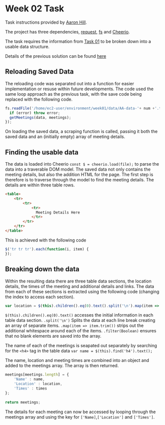 # Week 02 Task
Task instructions provided by [Aaron Hill](https://github.com/aaronxhill).

The project has three dependencies, [request](https://www.npmjs.com/package/request), [fs](https://www.npmjs.com/package/fs) and [Cheerio](https://www.npmjs.com/package/cheerio).

The task requires the information from [Task 01](https://github.com/visualizedata/data-structures/blob/master/weekly_assignment_01.md) to be broken down into a usable data structure. 

Details of the previous solution can be found [here](https://github.com/neil-oliver/data-structures/tree/master/week01)

## Reloading Saved Data
The reloading code was separated out into a function for easier implementation or resuse within future developments.
The code used the same loop approach as the previous task, with the save code being replaced with the following code.

```javascript
fs.readFile('/home/ec2-user/environment/week01/data/AA-data-'+ num +'.txt', 'utf8', (error, data) => {
  if (error) throw error;
  getMeetings(data, meetings);
});
```
On loading the saved data, a scraping function is called, passing it both the saved data and an (initially empty) array of meeting details.

## Finding the usable data
The data is loaded into Cheerio ```const $ = cheerio.load(file);``` to parse the data into a traverable DOM model.
The saved data not only contains the meeting details, but also the addition HTML for the page. The first step is therefore is to traverse through the model to find the meeting details.
The details are within three table rows.

```html
<table>
    <tr>
        <tr>
            <tr>
              Meeting Details Here
            </tr>
        </tr>
    </tr>
</table>
```

This is achieved with the following code

```javascript
$('tr tr tr').each(function(i, item) {
});
```

## Breaking down the data
Within the resulting data there are three table data sections, the location details, the times of the meeting and additional details and links.
The data from each of these sections is extracted using the following code (changing the index to access each section).
```javascript
var location = $(this).children().eq(0).text().split('\n').map(item => item.trim()).filter(Boolean)
``` 

```$(this).children().eq(0).text()``` accesses the initial information in each table data section.
```.split('\n')``` Splits the data at each line break creating an array of separate items.
```.map(item => item.trim())``` strips out the additional whitespace around each of the items.
```.filter(Boolean)``` ensures that no blank elements are saved into the array.

The name of each of the meetings is seapated out separately by searching for the ```<h4>``` tag in the table data ```var name = $(this).find('h4').text();```

The name, location and meeting times are combined into an object and added to the meetings array. The array is then returned.

```javascript
meetings[meetings.length] = {
    'Name' : name,
    'Location' : location,
    'Times' : times
};
 
return meetings;
```

The details for each meeting can now be accessed by looping through the meetings array and using the key for ```['Name]```,```['Location']``` and ```['Times']```.
